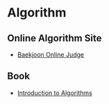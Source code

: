# Algorithm
## Online Algorithm Site
- [Baekjoon Online Judge](https://www.acmicpc.net/)

## Book
- [Introduction to Algorithms](http://www.aladin.co.kr/shop/wproduct.aspx?ItemId=43636357&start=slayer)